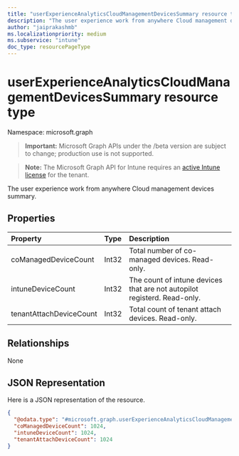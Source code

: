 ```yaml
---
title: "userExperienceAnalyticsCloudManagementDevicesSummary resource type"
description: "The user experience work from anywhere Cloud management devices summary."
author: "jaiprakashmb"
ms.localizationpriority: medium
ms.subservice: "intune"
doc_type: resourcePageType
---
```


# userExperienceAnalyticsCloudManagementDevicesSummary resource type

Namespace: microsoft.graph
> **Important:** Microsoft Graph APIs under the /beta version are subject to change; production use is not supported.

> **Note:** The Microsoft Graph API for Intune requires an [active Intune license](https://go.microsoft.com/fwlink/?linkid=839381) for the tenant.


The user experience work from anywhere Cloud management devices summary.

## Properties
|Property|Type|Description|
|:---|:---|:---|
|coManagedDeviceCount|Int32|Total number of  co-managed devices. Read-only.|
|intuneDeviceCount|Int32|The count of intune devices that are not autopilot registerd. Read-only.|
|tenantAttachDeviceCount|Int32|Total count of tenant attach devices. Read-only.|

## Relationships
None

## JSON Representation
Here is a JSON representation of the resource.
<!-- {
  "blockType": "resource",
  "@odata.type": "microsoft.graph.userExperienceAnalyticsCloudManagementDevicesSummary"
}
-->
``` json
{
  "@odata.type": "#microsoft.graph.userExperienceAnalyticsCloudManagementDevicesSummary",
  "coManagedDeviceCount": 1024,
  "intuneDeviceCount": 1024,
  "tenantAttachDeviceCount": 1024
}
```
